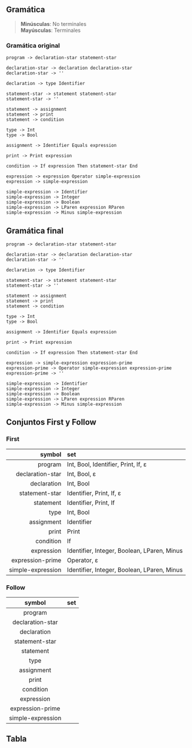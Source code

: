 ## Gramática

> **Minúsculas**: No terminales <br/>
> **Mayúsculas**: Terminales

### Gramática original

```
program -> declaration-star statement-star

declaration-star -> declaration declaration-star
declaration-star -> ''

declaration -> type Identifier

statement-star -> statement statement-star
statement-star -> ''

statement -> assignment
statement -> print
statement -> condition

type -> Int
type -> Bool

assignment -> Identifier Equals expression

print -> Print expression

condition -> If expression Then statement-star End

expression -> expression Operator simple-expression
expression -> simple-expression

simple-expression -> Identifier
simple-expression -> Integer
simple-expression -> Boolean
simple-expression -> LParen expression RParen
simple-expression -> Minus simple-expression
```

## Gramática final
```
program -> declaration-star statement-star

declaration-star -> declaration declaration-star
declaration-star -> ''

declaration -> type Identifier

statement-star -> statement statement-star
statement-star -> ''

statement -> assignment
statement -> print
statement -> condition

type -> Int
type -> Bool

assignment -> Identifier Equals expression

print -> Print expression

condition -> If expression Then statement-star End

expression -> simple-expression expression-prime
expression-prime -> Operator simple-expression expression-prime
expression-prime -> ''

simple-expression -> Identifier
simple-expression -> Integer
simple-expression -> Boolean
simple-expression -> LParen expression RParen
simple-expression -> Minus simple-expression
```

## Conjuntos First y Follow

### First

| symbol | set |
| ----: | :---|
| program | Int, Bool, Identifier, Print, If, ε |
| declaration-star | Int, Bool, ε |
| declaration | Int, Bool |
| statement-star | Identifier, Print, If, ε |
| statement | Identifier, Print, If |
| type | Int, Bool |
| assignment | Identifier |
| print | Print |
| condition | If |
| expression | Identifier, Integer, Boolean, LParen, Minus |
| expression-prime | Operator, ε |
| simple-expression | Identifier, Integer, Boolean, LParen, Minus |


### Follow

| symbol | set  |
| :----: | :---:|
| program | |
| declaration-star | |
| declaration | |
| statement-star | |
| statement | |
| type | |
| assignment | |
| print | |
| condition | |
| expression | |
| expression-prime | |
| simple-expression | |

## Tabla

